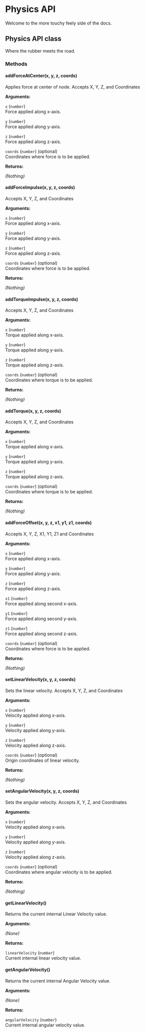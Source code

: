 # Physics API

Welcome to the more touchy feely side of the docs.

## Physics API class

Where the rubber meets the road.

<a id='Methods'></a>
### Methods

<a id='addForceAtCenter'></a>
#### addForceAtCenter(x, y, z, coords)

Applies force at center of node. Accepts X, Y, Z, and Coordinates

**Arguments:**

`x` (`number`)  
Force applied along x-axis.

`y` (`number`)  
Force applied along y-axis.

`z` (`number`)  
Force applied along z-axis.

`coords` (`number`) (optional)  
Coordinates where force is to be applied.

**Returns:**

*(Nothing)*

<a id='addForceImpulse'></a>
#### addForceImpulse(x, y, z, coords)

Accepts X, Y, Z, and Coordinates

**Arguments:**

`x` (`number`)  
Force applied along x-axis.

`y` (`number`)  
Force applied along y-axis.

`z` (`number`)  
Force applied along z-axis.

`coords` (`number`) (optional)  
Coordinates where force is to be applied.

**Returns:**

*(Nothing)*

<a id='addTorqueImpulse'></a>
#### addTorqueImpulse(x, y, z, coords)

Accepts X, Y, Z, and Coordinates

**Arguments:**

`x` (`number`)  
Torque applied along x-axis.

`y` (`number`)  
Torque applied along y-axis.

`z` (`number`)  
Torque applied along z-axis.

`coords` (`number`) (optional)  
Coordinates where torque is to be applied.

**Returns:**

*(Nothing)*

<a id='addTorque'></a>
#### addTorque(x, y, z, coords)

Accepts X, Y, Z, and Coordinates

**Arguments:**

`x` (`number`)  
Torque applied along x-axis.

`y` (`number`)  
Torque applied along y-axis.

`z` (`number`)  
Torque applied along z-axis.

`coords` (`number`) (optional)  
Coordinates where torque is to be applied.

**Returns:**

*(Nothing)*

<a id='addForceOffset'></a>
#### addForceOffset(x, y, z, x1, y1, z1, coords)

Accepts X, Y, Z, X1, Y1, Z1 and Coordinates

**Arguments:**

`x` (`number`)  
Force applied along x-axis.

`y` (`number`)  
Force applied along y-axis.

`z` (`number`)  
Force applied along z-axis.

`x1` (`number`)  
Force applied along second x-axis.

`y1` (`number`)  
Force applied along second y-axis.

`z1` (`number`)  
Force applied along second z-axis.

`coords` (`number`) (optional)  
Coordinates where force is to be applied.

**Returns:**

*(Nothing)*

<a id='setLinearVelocity'></a>
#### setLinearVelocity(x, y, z, coords)

Sets the linear velocity. Accepts X, Y, Z, and Coordinates

**Arguments:**

`x` (`number`)  
Velocity applied along x-axis.

`y` (`number`)  
Velocity applied along y-axis.

`z` (`number`)  
Velocity applied along z-axis.

`coords` (`number`) (optional)  
Origin coordinates of linear velocity.

**Returns:**

*(Nothing)*

<a id='setAngularvelocity'></a>
#### setAngularVelocity(x, y, z, coords)

Sets the angular velocity. Accepts X, Y, Z, and Coordinates

**Arguments:**

`x` (`number`)  
Velocity applied along x-axis.

`y` (`number`)  
Velocity applied along y-axis.

`z` (`number`)  
Velocity applied along z-axis.

`coords` (`number`) (optional)  
Coordinates where angular velocity is to be applied.

**Returns:**

*(Nothing)*

<a id='getLinearvelocity'></a>
#### getLinearVelocity()

Returns the current internal Linear Velocity value.

**Arguments:**

*(None)*

**Returns:**

`linearVelocity` (`number`)  
Current internal linear velocity value.

<a id='getAngularVelocity'></a>
#### getAngularVelocity()

Returns the current internal Angular Velocity value.

**Arguments:**

*(None)*  

**Returns:**

`angularVelocity` (`number`)  
Current internal angular velocity value.
